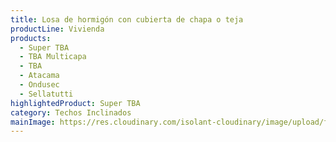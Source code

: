```yaml
---
title: Losa de hormigón con cubierta de chapa o teja
productLine: Vivienda
products:
  - Super TBA
  - TBA Multicapa
  - TBA
  - Atacama
  - Ondusec
  - Sellatutti
highlightedProduct: Super TBA
category: Techos Inclinados
mainImage: https://res.cloudinary.com/isolant-cloudinary/image/upload/f_auto,q_auto:good/website-2021/solutions/isolant-aislantes-soluciones-vivienda-encabezado.jpg
---
```

